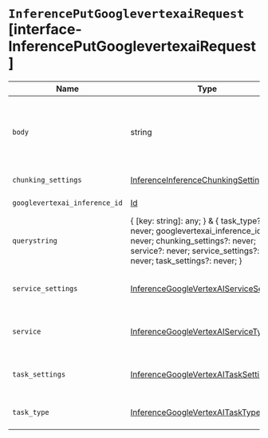 # `InferencePutGooglevertexaiRequest` [interface-InferencePutGooglevertexaiRequest]

| Name | Type | Description |
| - | - | - |
| `body` | string | ({ [key: string]: any; } & { task_type?: never; googlevertexai_inference_id?: never; chunking_settings?: never; service?: never; service_settings?: never; task_settings?: never; }) | All values in `body` will be added to the request body. |
| `chunking_settings` | [InferenceInferenceChunkingSettings](./InferenceInferenceChunkingSettings.md) | The chunking configuration object. |
| `googlevertexai_inference_id` | [Id](./Id.md) | The unique identifier of the inference endpoint. |
| `querystring` | { [key: string]: any; } & { task_type?: never; googlevertexai_inference_id?: never; chunking_settings?: never; service?: never; service_settings?: never; task_settings?: never; } | All values in `querystring` will be added to the request querystring. |
| `service_settings` | [InferenceGoogleVertexAIServiceSettings](./InferenceGoogleVertexAIServiceSettings.md) | Settings used to install the inference model. These settings are specific to the `googlevertexai` service. |
| `service` | [InferenceGoogleVertexAIServiceType](./InferenceGoogleVertexAIServiceType.md) | The type of service supported for the specified task type. In this case, `googlevertexai`. |
| `task_settings` | [InferenceGoogleVertexAITaskSettings](./InferenceGoogleVertexAITaskSettings.md) | Settings to configure the inference task. These settings are specific to the task type you specified. |
| `task_type` | [InferenceGoogleVertexAITaskType](./InferenceGoogleVertexAITaskType.md) | The type of the inference task that the model will perform. |
